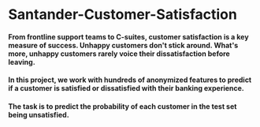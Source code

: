 # Santander-Customer-Satisfaction

#### From frontline support teams to C-suites, customer satisfaction is a key measure of success. Unhappy customers don't stick around. What's more, unhappy customers rarely voice their dissatisfaction before leaving.

#### In this project, we work with hundreds of anonymized features to predict if a customer is satisfied or dissatisfied with their banking experience.

#### The task is to predict the probability of each customer in the test set being unsatisfied.
